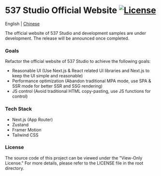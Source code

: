 # 537 Studio Official Website [![License](https://img.shields.io/badge/License-View--Only%20License-blue)](https://github.com/537Studio/website-test/blob/537main/LICENSE)

English | [Chinese](https://github.com/537Studio/website-test/)

The official website of 537 Studio and development samples are under development.
The release will be announced once completed.

### Goals

Refactor the official website of 537 Studio to achieve the following goals:

- Reasonable UI (Use Next.js & React related UI libraries and Next.js to keep the UI simple and reasonable)
- Performance optimization (Abandon traditional MPA mode, use SPA & SSR mode for better SSR and SSG rendering)
- JS control (Avoid traditional HTML copy-pasting, use JS functions for control)

### Tech Stack

- Next.js (App Router)
- Zustand
- Framer Motion
- Tailwind CSS

### License

The source code of this project can be viewed under the "View-Only License." For more details, please refer to the LICENSE file in the root directory.

